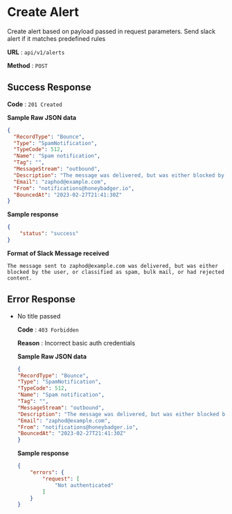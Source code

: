 # Create Alert

Create alert based on payload passed in request parameters. Send slack alert if it matches predefined rules

**URL** : `api/v1/alerts`

**Method** : `POST`

## Success Response

**Code** : `201 Created`

**Sample Raw JSON data**
```json
{
  "RecordType": "Bounce",
  "Type": "SpamNotification",
  "TypeCode": 512,
  "Name": "Spam notification",
  "Tag": "",
  "MessageStream": "outbound",
  "Description": "The message was delivered, but was either blocked by the user, or classified as spam, bulk mail, or had rejected content.",
  "Email": "zaphod@example.com",
  "From": "notifications@honeybadger.io",
  "BouncedAt": "2023-02-27T21:41:30Z"
}
```

**Sample response**

```json
{
    "status": "success"
}
```

**Format of Slack Message received**

```
The message sent to zaphod@example.com was delivered, but was either blocked by the user, or classified as spam, bulk mail, or had rejected content.
```

## Error Response

* No title passed

    **Code** : `403 Forbidden`

    **Reason** : Incorrect basic auth credentials

    **Sample Raw JSON data**
    ```json
    {
    "RecordType": "Bounce",
    "Type": "SpamNotification",
    "TypeCode": 512,
    "Name": "Spam notification",
    "Tag": "",
    "MessageStream": "outbound",
    "Description": "The message was delivered, but was either blocked by the user, or classified as spam, bulk mail, or had rejected content.",
    "Email": "zaphod@example.com",
    "From": "notifications@honeybadger.io",
    "BouncedAt": "2023-02-27T21:41:30Z"
    }
    ```

    **Sample response**

    ```json
    {
        "errors": {
            "request": [
                "Not authenticated"
            ]
        }
    }
    ```